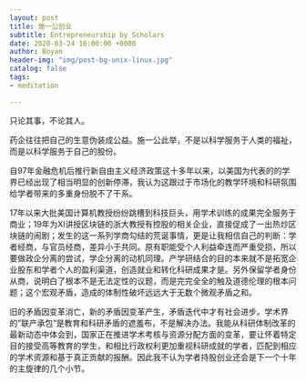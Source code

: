 ```yaml
---
layout: post
title: 施一公创业
subtitle: Entrepreneurship by Scholars
date: 2020-03-24 16:00:00 +0000
author: Boyan
header-img: "img/post-bg-unix-linux.jpg"
catalog: false
tags:
- meditation

---
```


只论其事，不论其人。

药企往往把自己的生意伪装成公益。施一公此举，不是以科学服务于人类的福祉，而是以科学服务于自己的股份。

自97年金融危机后推行新自由主义经济政策这十多年以来，以美国为代表的的学界已经出现了相当明显的创新停滞，我认为这跟过于市场化的教学环境和科研氛围给学者带来的多重身份脱不了干系。

17年以来大批美国计算机教授纷纷跳槽到科技巨头，用学术训练的成果完全服务于商业；19年为XI讲授区块链的浙大教授有控股的相关企业，直接促成了一出热炒区块链的闹剧；发生的这一系列学商勾结的荒诞事情，更是让我相信自己的判断：学者经商，与官员经商，差异小于共同。原有职能受个人利益牵连而严重受损，所以要做政企分离的尝试，学企分离的动机同理。产学研结合的目的本来就不是拓宽企业股东和学者个人的盈利渠道，创造就业和转化科研成果才是。另外保留学者身份从商，说明白了根本不是无法定性的议题，而是完完全全的触及道德伦理的根本问题；这个宏观矛盾，造成的体制性破坏远远大于无数个微观矛盾之和。

旧的矛盾因变革消亡，新的矛盾因变革产生，矛盾迭代中才有社会进步。学术界的”联产承包“是教育和科研矛盾的遮羞布，不是解决办法。我能从科研体制改革的最新动态中体会到，国家正在推进学术考核与资源分配方面的变革，要让怀着特定目的接受高等教育的学生，和相比行政权利更加重视科研成就的学者，匹配到相应的学术资源和基于真正贡献的报酬。因此我不认为学者持股创业还会是下一个十年的主旋律的几个小节。

